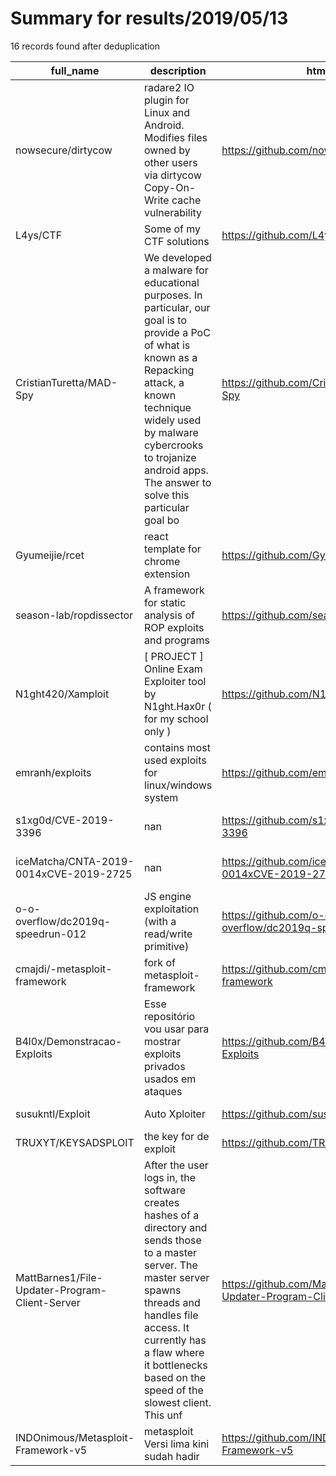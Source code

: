 
# Summary for results/2019/05/13
    
16 records found after deduplication

| full_name | description | html_url | matched_list | matched_count | pushed_at | size | stargazers_count | language | forks_count | vul_ids |
|------------------------------------------------|------------------------------------------------------------------------------------------------------------------------------------------------------------------------------------------------------------------------------------------------------------------|-------------------------------------------------------------------|----------------------------------|-----------------|---------------------------|--------|--------------------|------------|---------------|-------------------|
| nowsecure/dirtycow | radare2 IO plugin for Linux and Android. Modifies files owned by other users via dirtycow Copy-On-Write cache vulnerability | https://github.com/nowsecure/dirtycow | ['exploit'] | 1 | 2019-05-13 13:17:31+00:00 | 34 | 92 | C | 32 | [] |
| L4ys/CTF | Some of my CTF solutions | https://github.com/L4ys/CTF | ['exploit'] | 1 | 2019-05-13 05:49:08+00:00 | 21036 | 75 | Python | 5 | [] |
| CristianTuretta/MAD-Spy | We developed a malware for educational purposes. In particular, our goal is to provide a PoC of what is known as a Repacking attack, a known technique widely used by malware cybercrooks to trojanize android apps. The answer to solve this particular goal bo | https://github.com/CristianTuretta/MAD-Spy | ['attack poc'] | 1 | 2019-05-13 13:48:32+00:00 | 10714 | 52 | Java | 25 | [] |
| Gyumeijie/rcet | react template for chrome extension | https://github.com/Gyumeijie/rcet | ['rce'] | 1 | 2019-05-13 12:22:19+00:00 | 95 | 1 | JavaScript | 0 | [] |
| season-lab/ropdissector | A framework for static analysis of ROP exploits and programs | https://github.com/season-lab/ropdissector | ['exploit'] | 1 | 2019-05-13 11:40:25+00:00 | 578 | 37 | Python | 4 | [] |
| N1ght420/Xamploit | [ PROJECT ] Online Exam Exploiter tool by N1ght.Hax0r ( for my school only ) | https://github.com/N1ght420/Xamploit | ['exploit'] | 1 | 2019-05-13 14:19:18+00:00 | 40 | 3 | PHP | 3 | [] |
| emranh/exploits | contains most used exploits for linux/windows system | https://github.com/emranh/exploits | ['exploit'] | 1 | 2019-05-13 14:43:57+00:00 | 51 | 0 | Shell | 0 | [] |
| s1xg0d/CVE-2019-3396 | nan | https://github.com/s1xg0d/CVE-2019-3396 | ['cve-2'] | 1 | 2019-05-13 11:39:49+00:00 | 4 | 0 | | 0 | ['CVE-2019-3396'] |
| iceMatcha/CNTA-2019-0014xCVE-2019-2725 | nan | https://github.com/iceMatcha/CNTA-2019-0014xCVE-2019-2725 | ['cve-2'] | 1 | 2019-05-13 10:14:01+00:00 | 6 | 11 | Python | 8 | ['CVE-2019-2725'] |
| o-o-overflow/dc2019q-speedrun-012 | JS engine exploitation (with a read/write primitive) | https://github.com/o-o-overflow/dc2019q-speedrun-012 | ['exploit'] | 1 | 2019-05-13 00:26:44+00:00 | 27877 | 6 | JavaScript | 4 | [] |
| cmajdi/-metasploit-framework | fork of metasploit-framework | https://github.com/cmajdi/-metasploit-framework | ['metasploit module OR payload'] | 1 | 2019-05-13 12:37:52+00:00 | 0 | 0 | | 0 | [] |
| B4l0x/Demonstracao-Exploits | Esse repositório vou usar para mostrar exploits privados usados em ataques | https://github.com/B4l0x/Demonstracao-Exploits | ['exploit'] | 1 | 2019-05-13 13:23:15+00:00 | 1 | 0 | Shell | 0 | [] |
| susukntl/Exploit | Auto Xploiter | https://github.com/susukntl/Exploit | ['exploit'] | 1 | 2019-05-13 15:57:52+00:00 | 0 | 0 | | 0 | [] |
| TRUXYT/KEYSADSPLOIT | the key for de exploit | https://github.com/TRUXYT/KEYSADSPLOIT | ['exploit'] | 1 | 2019-05-13 16:39:31+00:00 | 0 | 0 | | 0 | [] |
| MattBarnes1/File-Updater-Program-Client-Server | After the user logs in, the software creates hashes of a directory and sends those to a master server. The master server spawns threads and handles file access. It currently has a flaw where it bottlenecks based on the speed of the slowest client. This unf | https://github.com/MattBarnes1/File-Updater-Program-Client-Server | ['exploit'] | 1 | 2019-05-13 17:05:51+00:00 | 43289 | 0 | C# | 0 | [] |
| INDOnimous/Metasploit-Framework-v5 | metasploit Versi lima kini sudah hadir | https://github.com/INDOnimous/Metasploit-Framework-v5 | ['metasploit module OR payload'] | 1 | 2019-05-13 23:15:13+00:00 | 87 | 3 | Shell | 0 | [] |
